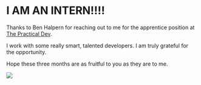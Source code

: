 # I AM AN INTERN!!!!

Thanks to Ben Halpern for reaching out to me for the apprentice position at [The Practical Dev](https://dev.to).

I work with some really smart, talented developers. I am truly grateful for the opportunity.

Hope these three months are as fruitful to you as they are to me.

![](https://cl.ly/3z363G0n3b3m/download/IMG_0153_2.jpg)

